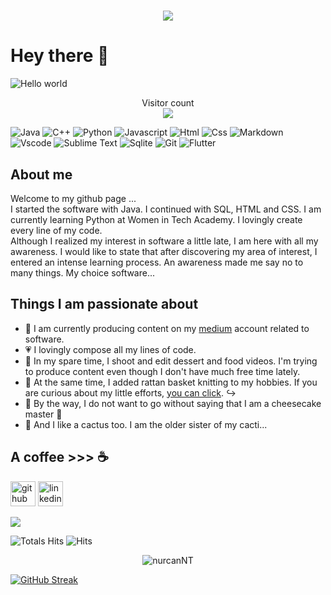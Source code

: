 
<h1 align="center">
  <a href="https://git.io/typing-svg">
    <img src="https://readme-typing-svg.herokuapp.com/?lines=Software_Apprentice!;I+am+Nurcan+Topkara&center=true&size=25">
  </a>
</h1>



# Hey there :wave:

<img src="https://raw.githubusercontent.com/sagar-viradiya/sagar-viradiya/master/resources/banner.png" alt="Hello world">

<p align="center"> 
  Visitor count<br>
   <img src="https://profile-counter.glitch.me/nurcanNT/count.svg" />
</p>


![Java](https://img.shields.io/badge/Java-ED8B00?style=flat&logo=java&logoColor=white)
![C++](https://img.shields.io/badge/C%2B%2B-00599C?style=flat&logo=c%2B%2B&logoColor=white)
![Python](https://img.shields.io/badge/Python-FFD43B?style=flat&logo=python&logoColor=darkgreen)
![Javascript](https://img.shields.io/badge/JavaScript-323330?style=flat&logo=javascript&logoColor=F7DF1E)
![Html](https://img.shields.io/badge/HTML5-E34F26?style=flat&logo=html5&logoColor=white)
![Css](https://img.shields.io/badge/CSS3-1572B6?style=flat&logo=css3&logoColor=white)
![Markdown](https://img.shields.io/badge/Markdown-000000?style=flat&logo=markdown&logoColor=white)
![Vscode](https://img.shields.io/badge/Visual_Studio_Code-0078D4?style=flat&logo=visual%20studio%20code&logoColor=white)
![Sublime Text](https://img.shields.io/badge/sublime_text-%23575757.svg?&style=flat&logo=sublime-text&logoColor=important)
![Sqlite](https://img.shields.io/badge/SQLite-07405E?style=flat&logo=sqlite&logoColor=white)
![Git](https://img.shields.io/badge/GIT-E44C30?style=flat&logo=git&logoColor=white)
![Flutter](https://img.shields.io/badge/Flutter-02569B?style=flat&logo=flutter&logoColor=white)


## About me
Welcome to my github page ... <br>
I started the software with Java. I continued with SQL, HTML and CSS. I am currently learning Python at Women in Tech Academy. I lovingly create every line of my code.<br>
Although I realized my interest in software a little late, I am here with all my awareness. I would like to state that after discovering my area of interest, I entered an intense learning process. An awareness made me say no to many things. My choice software...


## Things I am passionate about

- 📙 I am currently producing content on my <a href= "https://medium.com/@nrcntpkra">medium</a> account related to software. 
- 💗 I lovingly compose all my lines of code.
- 🌱 In my spare time, I shoot and edit dessert and food videos. I'm trying to produce content even though I don't have much free time lately.
- 💯 At the same time, I added rattan basket knitting to my hobbies. If you are curious about my little efforts, <a href = "https://www.instagram.com/madebynomatto/">you can click</a>. ↪
- 🍰 By the way, I do not want to go without saying that I am a cheesecake master 🥰
- 🌵 And I like a cactus too. I am the older sister of my cacti...


## A coffee >>> :coffee:


[<img src='https://cdn.jsdelivr.net/npm/simple-icons@3.0.1/icons/github.svg' alt='github' height='40'>](https://github.com/nurcanNT)  [<img src='https://cdn.jsdelivr.net/npm/simple-icons@3.0.1/icons/linkedin.svg' alt='linkedin' height='40'>](https://www.linkedin.com/in/nurcantopkara)




<p><img src="https://raw.githubusercontent.com/saadeghi/saadeghi/master/dino.gif"></p>

![Totals Hits](https://komarev.com/ghpvc/?username=nurcanNT&style=flat&color=orange&label=PROFILE+VIEWS)
![Hits](https://hits.seeyoufarm.com/api/count/incr/badge.svg?url=https%3A%2F%2Fgithub.com%2FnurcanNT&count_bg=%2379C83D&title_bg=%23555555&icon=mediafire.svg&icon_color=%23E7E7E7&title=HITS&edge_flat=false)
<p align="center"> <img src=https://github-readme-stats.vercel.app/api?username=nurcanNT&show_icons=true alt=nurcanNT /> </p>

   [![GitHub Streak](https://github-readme-streak-stats.herokuapp.com/?user=nurcanNT)](https://git.io/streak-stats)


<!--
**nurcanNT/nurcanNT** is a ✨ _special_ ✨ repository because its `README.md` (this file) appears on your GitHub profile.

Here are some ideas to get you started:

- 🔭 I’m currently working on ...
- 🌱 I’m currently learning ...
- 👯 I’m looking to collaborate on ...
- 🤔 I’m looking for help with ...
- 💬 Ask me about ...
- 📫 How to reach me: ...
- 😄 Pronouns: ...
- ⚡ Fun fact: ...
-->
